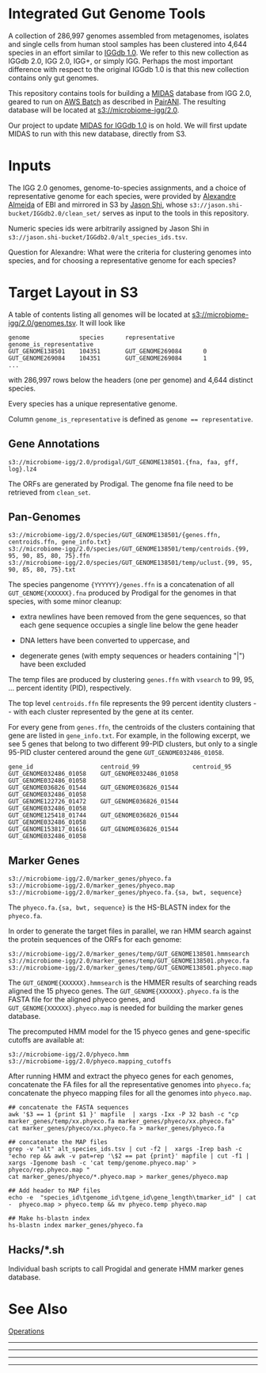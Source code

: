 # Integrated Gut Genome Tools

A collection of 286,997 genomes assembled from metagenomes, isolates and single cells from human stool samples has been clustered into 4,644 species in an effort similar to [IGGdb 1.0](https://github.com/snayfach/IGGdb).   We refer to this new collection as IGGdb 2.0, IGG 2.0, IGG+, or simply IGG.  Perhaps the most important difference with respect to the original IGGdb 1.0 is that this new collection contains only gut genomes.

This repository contains tools for building a [MIDAS](https://github.com/snayfach/MIDAS) database from IGG 2.0, geared to run on [AWS Batch](https://aws.amazon.com/batch/) as described in [PairANI](https://github.com/czbiohub/pairani/wiki).  The resulting database will be located at [s3://microbiome-igg/2.0](http://microbiome-igg.s3.amazonaws.com/2.0/README.TXT).

Our project to update [MIDAS for IGGdb 1.0](https://github.com/czbiohub/MIDAS-IGGdb/blob/master/README.md) is on hold.  We will first update MIDAS to run with this new database, directly from S3.

# Inputs

The IGG 2.0 genomes, genome-to-species assignments, and a choice of representative genome for each species, were provided by [Alexandre Almeida](https://www.ebi.ac.uk/about/people/alexandre-almeida) of EBI and mirrored in S3 by [Jason Shi](http://docpollard.org/people/jason-shi/), whose `s3://jason.shi-bucket/IGGdb2.0/clean_set/` serves as input to the tools in this repository.

Numeric species ids were arbitrarily assigned by Jason Shi in `s3://jason.shi-bucket/IGGdb2.0/alt_species_ids.tsv`.

Question for Alexandre:   What were the criteria for clustering genomes into species, and for choosing a representative genome for each species?

# Target Layout in S3

A table of contents listing all genomes will be located at [s3://microbiome-igg/2.0/genomes.tsv](http://microbiome-igg.s3.amazonaws.com/2.0/genomes.tsv).  It will look like
```
genome              species      representative        genome_is_representative
GUT_GENOME138501    104351       GUT_GENOME269084      0
GUT_GENOME269084    104351       GUT_GENOME269084      1
...
```
with 286,997 rows below the headers (one per genome) and 4,644 distinct species.

Every species has a unique representative genome.

Column `genome_is_representative` is defined as `genome == representative`.

## Gene Annotations

```
s3://microbiome-igg/2.0/prodigal/GUT_GENOME138501.{fna, faa, gff, log}.lz4
```

The ORFs are generated by Prodigal. The genome fna file need to be retrieved from `clean_set`. 

## Pan-Genomes
```
s3://microbiome-igg/2.0/species/GUT_GENOME138501/{genes.ffn, centroids.ffn, gene_info.txt}
s3://microbiome-igg/2.0/species/GUT_GENOME138501/temp/centroids.{99, 95, 90, 85, 80, 75}.ffn
s3://microbiome-igg/2.0/species/GUT_GENOME138501/temp/uclust.{99, 95, 90, 85, 80, 75}.txt
```
The species pangenome `{YYYYYY}/genes.ffn` is a concatenation of all `GUT_GENOME{XXXXXX}.fna` produced by Prodigal for the genomes in that species, with some minor cleanup: 

  * extra newlines have been removed from the gene sequences, so that each gene sequence occupies a single line below the gene header

  * DNA letters have been converted to uppercase, and 

  * degenerate genes (with empty sequences or headers containing "|") have been excluded

The temp files are produced by clustering `genes.ffn` with `vsearch` to 99, 95, ... percent identity (PID), respectively.

The top level `centroids.ffn` file represents the 99 percent identity clusters -- with each cluster represented by the gene at its center.

For every gene from `genes.ffn`, the centroids of the clusters containing that gene are listed in `gene_info.txt`.  For example, in the following excerpt, we see 5 genes that belong to two different 99-PID clusters, but only to a single 95-PID cluster centered around the gene `GUT_GENOME032486_01058`.
```
gene_id                   centroid_99               centroid_95
GUT_GENOME032486_01058    GUT_GENOME032486_01058    GUT_GENOME032486_01058
GUT_GENOME036826_01544    GUT_GENOME036826_01544    GUT_GENOME032486_01058
GUT_GENOME122726_01472    GUT_GENOME036826_01544    GUT_GENOME032486_01058
GUT_GENOME125418_01744    GUT_GENOME036826_01544    GUT_GENOME032486_01058
GUT_GENOME153817_01616    GUT_GENOME036826_01544    GUT_GENOME032486_01058
```

## Marker Genes
```
s3://microbiome-igg/2.0/marker_genes/phyeco.fa
s3://microbiome-igg/2.0/marker_genes/phyeco.map
s3://microbiome-igg/2.0/marker_genes/phyeco.fa.{sa, bwt, sequence}
```
The `phyeco.fa.{sa, bwt, sequence}` is the HS-BLASTN index for the `phyeco.fa`.

In order to generate the target files in parallel, we ran HMM search against the protein sequences of the ORFs for each genome:

```
s3://microbiome-igg/2.0/marker_genes/temp/GUT_GENOME138501.hmmsearch
s3://microbiome-igg/2.0/marker_genes/temp/GUT_GENOME138501.phyeco.fa
s3://microbiome-igg/2.0/marker_genes/temp/GUT_GENOME138501.phyeco.map
```

The `GUT_GENOME{XXXXXX}.hmmsearch` is the HMMER results of searching reads aligned the 15 phyeco genes. 
The `GUT_GENOME{XXXXXX}.phyeco.fa` is the FASTA file for the aligned phyeco genes, and `GUT_GENOME{XXXXXX}.phyeco.map` is needed for building the marker genes database.

The precomputed HMM model for the 15 phyeco genes and gene-specific cutoffs are available at:

```
s3://microbiome-igg/2.0/phyeco.hmm
s3://microbiome-igg/2.0/phyeco.mapping_cutoffs
```

After running HMM and extract the phyeco genes for each genomes, concatenate the FA files for all the representative genomes into `phyeco.fa`; concatenate the phyeco mapping files for all the genomes into `phyeco.map`.

```
## concatenate the FASTA sequences
awk '$3 == 1 {print $1 }' mapfile  | xargs -Ixx -P 32 bash -c "cp marker_genes/temp/xx.phyeco.fa marker_genes/phyeco/xx.phyeco.fa"
cat marker_genes/phyeco/xx.phyeco.fa > marker_genes/phyeco.fa

## concatenate the MAP files
grep -v "alt" alt_species_ids.tsv | cut -f2 |  xargs -Irep bash -c "echo rep && awk -v pat=rep '\$2 == pat {print}' mapfile | cut -f1 | xargs -Igenome bash -c 'cat temp/genome.phyeco.map' > phyeco/rep.phyeco.map "
cat marker_genes/phyeco/*.phyeco.map > marker_genes/phyeco.map

## Add header to MAP files
echo -e  "species_id\tgenome_id\tgene_id\gene_length\tmarker_id" | cat -  phyeco.map > phyeco.temp && mv phyeco.temp phyeco.map

## Make hs-blastn index
hs-blastn index marker_genes/phyeco.fa
```

## Hacks/*.sh

Individual bash scripts to call Progidal and generate HMM marker genes database. 


# See Also

[Operations](https://github.com/czbiohub/iggtools/wiki/Operations)
***

***

***

***
